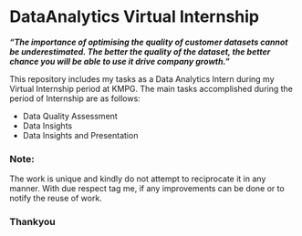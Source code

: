 # DataAnalytics Virtual Internship

**_“The importance of optimising the quality of customer datasets cannot be underestimated. The better the quality of the dataset, the better chance you will be able to use it drive company growth.”_**

This repository includes my tasks as a Data Analytics Intern during my Virtual Internship period at KMPG. The main tasks accomplished during the period of Internship are as follows:

- Data Quality Assessment 
- Data Insights
- Data Insights and Presentation

### Note:

The work is unique and kindly do not attempt to reciprocate it in any manner. With due respect tag me, if any improvements can be done or to notify the reuse of work.

### Thankyou
